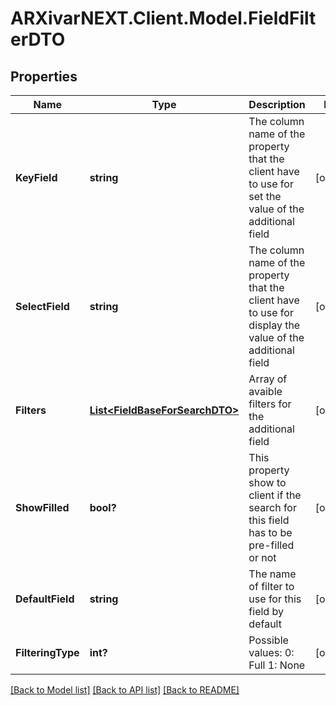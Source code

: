 # ARXivarNEXT.Client.Model.FieldFilterDTO
## Properties

Name | Type | Description | Notes
------------ | ------------- | ------------- | -------------
**KeyField** | **string** | The column name of the property that the client have to use for set the value of the additional field | [optional] 
**SelectField** | **string** | The column name of the property that the client have to use for display the value of the additional field | [optional] 
**Filters** | [**List&lt;FieldBaseForSearchDTO&gt;**](FieldBaseForSearchDTO.md) | Array of avaible filters for the additional field | [optional] 
**ShowFilled** | **bool?** | This property show to client if the search for this field has to be pre-filled or not | [optional] 
**DefaultField** | **string** | The name of filter to use for this field by default | [optional] 
**FilteringType** | **int?** | Possible values:  0: Full  1: None  | [optional] 

[[Back to Model list]](../README.md#documentation-for-models) [[Back to API list]](../README.md#documentation-for-api-endpoints) [[Back to README]](../README.md)

